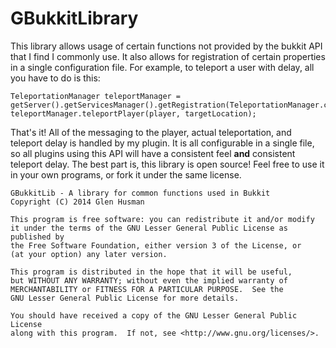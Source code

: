 GBukkitLibrary
=========

This library allows usage of certain functions not provided by the bukkit API that I find I commonly use. It also allows for registration of certain properties in a single configuration file. For example, to teleport a user with delay, all you have to do is this:

    TeleportationManager teleportManager = getServer().getServicesManager().getRegistration(TeleportationManager.class).getProvider();
    teleportManager.teleportPlayer(player, targetLocation);
    
That's it! All of the messaging to the player, actual teleportation, and teleport delay is handled by my plugin. It is all configurable in a single file, so all plugins using this API will have a consistent feel **and** consistent teleport delay.
The best part is, this library is open source! Feel free to use it in your own programs, or fork it under the same license.


	GBukkitLib - A library for common functions used in Bukkit
    Copyright (C) 2014 Glen Husman

    This program is free software: you can redistribute it and/or modify
    it under the terms of the GNU Lesser General Public License as published by
    the Free Software Foundation, either version 3 of the License, or
    (at your option) any later version.

    This program is distributed in the hope that it will be useful,
    but WITHOUT ANY WARRANTY; without even the implied warranty of
    MERCHANTABILITY or FITNESS FOR A PARTICULAR PURPOSE.  See the
    GNU Lesser General Public License for more details.

    You should have received a copy of the GNU Lesser General Public License
    along with this program.  If not, see <http://www.gnu.org/licenses/>.